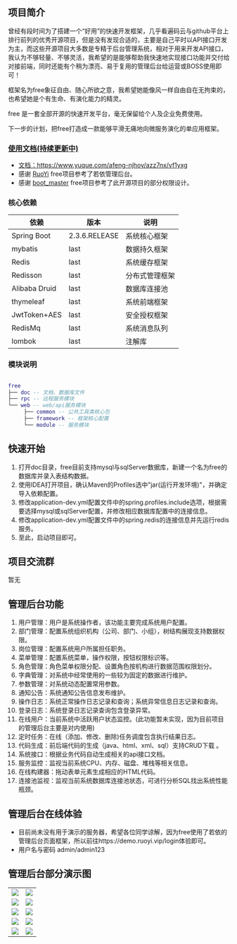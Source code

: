 ## 项目简介

曾经有段时间为了搭建一个“好用”的快速开发框架，几乎看遍码云与github平台上排行前列的优秀开源项目，但是没有发现合适的，主要是自己平时以API接口开发为主，而这些开源项目大多数是专精于后台管理系统，相对于用来开发API接口，我认为不够轻量、不够灵活，我希望的是能够帮助我快速地实现接口功能并交付给对接前端，同时还能有个稍为漂亮、易于复用的管理后台给运营或BOSS使用即可！

框架名为free象征自由、随心所欲之意，我希望她能像风一样自由自在无拘束的，也希望她是个有生命、有演化能力的精灵。

free 是一套全部开源的快速开发平台，毫无保留给个人及企业免费使用。

下一步的计划，把free打造成一款能够平滑无痛地向微服务演化的单应用框架。


### <a href="https://www.yuque.com/afeng-njhoy/azz7nx/vf1yxg" target="_blank">使用文档(持续更新中)</a>


* <a href="https://www.yuque.com/afeng-njhoy/azz7nx/vf1yxg" target="_blank">文档：https://www.yuque.com/afeng-njhoy/azz7nx/vf1yxg</a> 
* 感谢 <a href="https://gitee.com/y_project/RuoYi" target="_blank">RuoYi</a> free项目参考了若依管理后台。
* 感谢 <a href="https://gitee.com/bootstrap2table/boot_master" target="_blank">boot_master</a> free项目参考了此开源项目的部分权限设计。

### 核心依赖

| 依赖                   | 版本          | 说明            |
| ---------------------- | ------------- | ------------- |
| Spring Boot            | 2.3.6.RELEASE | 系统核心框架  |
| mybatis                | last        |数据持久框架 |
| Redis                  | last        | 系统缓存框架  |
| Redisson               | last         |  分布式管理框架   |
| Alibaba Druid          | last       | 数据库连接池 |
| thymeleaf              | last        | 系统前端框架 |
| JwtToken+AES           | last        | 安全授权框架 |
| RedisMq                | last        | 系统消息队列 |
| lombok                | last        | 注解库 |

### 模块说明

```lua

free
├── doc -- 文档、数据库文件
├── rpc -- 远程服务模块
└── web -- web/api服务模块
     ├── common -- 公共工具类核心包
     ├── framework -- 框架核心配置
     └── module -- 服务模块

```

## 快速开始
1.  打开doc目录，free目前支持mysql与sqlServer数据库，新建一个名为free的数据库并录入表结构数据。
2.  使用IDEA打开项目，确认Maven的Profiles选中"jar(运行开发环境)"，并确定导入依赖配置。
3.  修改application-dev.yml配置文件中的spring.profiles.include选项，根据需要选择mysql或sqlServer配置，并修改相应数据库配置中的连接信息。
4.  修改application-dev.yml配置文件中的spring.redis的连接信息并先运行redis服务。
5.  至此，启动项目即可。


## 项目交流群

暂无

## 管理后台功能

1.  用户管理：用户是系统操作者，该功能主要完成系统用户配置。
2.  部门管理：配置系统组织机构（公司、部门、小组），树结构展现支持数据权限。
3.  岗位管理：配置系统用户所属担任职务。
4.  菜单管理：配置系统菜单，操作权限，按钮权限标识等。
5.  角色管理：角色菜单权限分配、设置角色按机构进行数据范围权限划分。
6.  字典管理：对系统中经常使用的一些较为固定的数据进行维护。
7.  参数管理：对系统动态配置常用参数。
8.  通知公告：系统通知公告信息发布维护。
9.  操作日志：系统正常操作日志记录和查询；系统异常信息日志记录和查询。
10. 登录日志：系统登录日志记录查询包含登录异常。
11. 在线用户：当前系统中活跃用户状态监控。(此功能暂未实现，因为目前项目的管理后台主要是对内使用)
12. 定时任务：在线（添加、修改、删除)任务调度包含执行结果日志。
13. 代码生成：前后端代码的生成（java、html、xml、sql）支持CRUD下载 。
14. 系统接口：根据业务代码自动生成相关的api接口文档。
15. 服务监控：监视当前系统CPU、内存、磁盘、堆栈等相关信息。
16. 在线构建器：拖动表单元素生成相应的HTML代码。
17. 连接池监视：监视当前系统数据库连接池状态，可进行分析SQL找出系统性能瓶颈。

## 管理后台在线体验

- 目前尚未没有用于演示的服务器，希望各位同学谅解，因为free使用了若依的管理后台页面框架，所以前往https://demo.ruoyi.vip/login体验即可。
- 用户名与密码 admin/admin123  


## 管理后台部分演示图

<table>
    <tr>
        <td><img src="https://oscimg.oschina.net/oscnet/up-42e518aa72a24d228427a1261cb3679f395.png"/></td>
        <td><img src="https://oscimg.oschina.net/oscnet/up-7f20dd0edba25e5187c5c4dd3ec7d3d9797.png"/></td>
    </tr>
    <tr>
        <td><img src="https://oscimg.oschina.net/oscnet/up-2dae3d87f6a8ca05057db059cd9a411d51d.png"/></td>
        <td><img src="https://oscimg.oschina.net/oscnet/up-ea4d98423471e55fba784694e45d12bd4bb.png"/></td>
    </tr>
    <tr>
        <td><img src="https://oscimg.oschina.net/oscnet/up-7f6c6e9f5873efca09bd2870ee8468b8fce.png"/></td>
        <td><img src="https://oscimg.oschina.net/oscnet/up-c708b65f2c382a03f69fe1efa8d341e6cff.png"/></td>
    </tr>
	<tr>
        <td><img src="https://oscimg.oschina.net/oscnet/up-9ab586c47dd5c7b92bca0d727962c90e3b8.png"/></td>
        <td><img src="https://oscimg.oschina.net/oscnet/up-ef954122a2080e02013112db21754b955c6.png"/></td>
    </tr>	 
    <tr>
        <td><img src="https://oscimg.oschina.net/oscnet/up-088edb4d531e122415a1e2342bccb1a9691.png"/></td>
        <td><img src="https://oscimg.oschina.net/oscnet/up-f886fe19bd820c0efae82f680223cac196c.png"/></td>
    </tr>

</table>



